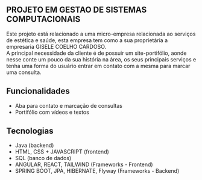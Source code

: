 ## PROJETO EM GESTAO DE SISTEMAS COMPUTACIONAIS

Este projeto está relacionado a uma micro-empresa relacionada ao serviços de estética e saúde, esta empresa tem como a sua proprietária a empresaria GISELE COELHO CARDOSO.<br> A principal necessidade da cliente é de possuir um site-portifólio, aonde nesse conte um pouco da sua história na área, os seus principais serviços e tenha uma forma do usuário entrar em contato com a mesma para marcar uma consulta.
<br>
## Funcionalidades
- Aba para contato e marcação de consultas
- Portifólio com vídeos e textos

## Tecnologias

- Java (backend)
- HTML, CSS + JAVASCRIPT (frontend)
- SQL (banco de dados)
- ANGULAR, REACT, TAILWIND (Frameworks - Frontend)
- SPRING BOOT, JPA, HIBERNATE, Flyway (Frameworks - Backend)
